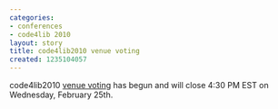 ```yaml
---
categories:
- conferences
- code4lib 2010
layout: story
title: code4lib2010 venue voting
created: 1235104057
---
```

code4lib2010 <a href="http://vote.code4lib.org/election/index/9">venue voting</a> has begun and will close 4:30 PM EST on Wednesday, February 25th. 
